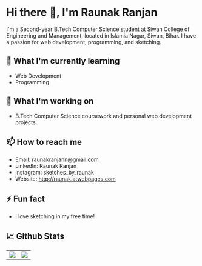 # Hi there 👋, I'm Raunak Ranjan

I'm a Second-year B.Tech Computer Science student at Siwan College of Engineering and Management, located in Islamia Nagar, Siwan, Bihar. I have a passion for web development, programming, and sketching.

## 🌱 What I'm currently learning

- Web Development
- Programming

## 🔭 What I'm working on

- B.Tech Computer Science coursework and personal web development projects.

## 📫 How to reach me

- Email: raunakranjann@gmail.com
- LinkedIn: Raunak Ranjan
- Instagram: sketches_by_raunak
- Website: http://raunak.atwebpages.com
## ⚡ Fun fact

- I love sketching in my free time!

## 📈 Github Stats
<table><tr><td valign="top" width="50%">
<img src="https://streak-stats.demolab.com/?user=raunakranjann" align="center"/>
</td><td valign="top" width="50%">
<img src="https://github-readme-stats.vercel.app/api/top-langs/?username=raunakranjann&hide_border=true&layout=compact" align="center"/>
</td></tr></table>  

<br/>  









